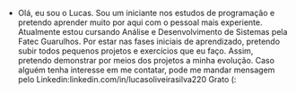 -   Olá, eu sou o Lucas.
    Sou um iniciante nos estudos de programação e pretendo aprender muito por aqui com o pessoal mais experiente.
    Atualmente estou cursando Análise e Desenvolvimento de Sistemas pela Fatec Guarulhos.
    Por estar nas fases iniciais de aprendizado, pretendo subir todos pequenos projetos e exercícios que eu faço. Assim, pretendo demonstrar por meios dos projetos a minha evolução.
    Caso alguém tenha interesse em me contatar, pode me mandar mensagem pelo Linkedin:linkedin.com/in/lucasoliveirasilva220
    Grato (:
    



